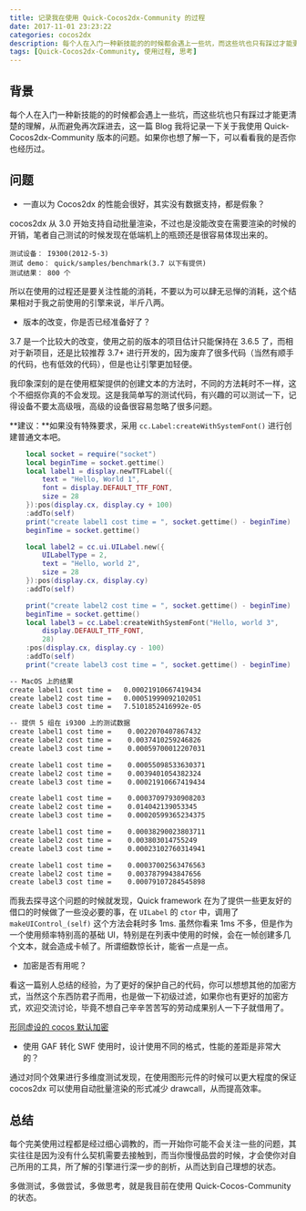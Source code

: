 ```yaml
---
title: 记录我在使用 Quick-Cocos2dx-Community 的过程
date: 2017-11-01 23:23:22
categories: cocos2dx
description: 每个人在入门一种新技能的的时候都会遇上一些坑，而这些坑也只有踩过才能更清楚的理解，从而避免再次踩进去，这一篇 Blog 我将记录一下关于我使用 Quick-Cocos2dx-Community 版本的问题。如果你也想了解一下，可以看看我的是否你也经历过。
tags: [Quick-Cocos2dx-Community, 使用过程, 思考]
---
```


## 背景

每个人在入门一种新技能的的时候都会遇上一些坑，而这些坑也只有踩过才能更清楚的理解，从而避免再次踩进去，这一篇 Blog 我将记录一下关于我使用 Quick-Cocos2dx-Community 版本的问题。如果你也想了解一下，可以看看我的是否你也经历过。

## 问题

* 一直以为 Cocos2dx 的性能会很好，其实没有数据支持，都是假象？

cocos2dx 从 3.0 开始支持自动批量渲染，不过也是没能改变在需要渲染的时候的开销，笔者自己测试的时候发现在低端机上的瓶颈还是很容易体现出来的。

```shell
测试设备： I9300(2012-5-3)
测试 demo： quick/samples/benchmark(3.7 以下有提供)
测试结果： 800 个
```

所以在使用的过程还是要关注性能的消耗，不要以为可以肆无忌惮的消耗，这个结果相对于我之前使用的引擎来说，半斤八两。

* 版本的改变，你是否已经准备好了？

3.7 是一个比较大的改变，使用之前的版本的项目估计只能保持在 3.6.5 了，而相对于新项目，还是比较推荐 3.7+ 进行开发的，因为废弃了很多代码（当然有顺手的代码，也有低效的代码），但是也让引擎更加轻便。

我印象深刻的是在使用框架提供的创建文本的方法时，不同的方法耗时不一样，这个不细抠你真的不会发现。这是我简单写的测试代码，有兴趣的可以测试一下，记得设备不要太高级哦，高级的设备很容易忽略了很多问题。

**建议：**如果没有特殊要求，采用 `cc.Label:createWithSystemFont()` 进行创建普通文本吧。

```lua
    local socket = require("socket")
    local beginTime = socket.gettime()
    local label1 = display.newTTFLabel({
        text = "Hello, World 1",
        font = display.DEFAULT_TTF_FONT,
        size = 28
    }):pos(display.cx, display.cy + 100)
    :addTo(self)
    print("create label1 cost time = ", socket.gettime() - beginTime)
    beginTime = socket.gettime()

    local label2 = cc.ui.UILabel.new({
        UILabelType = 2,
        text = "Hello, world 2",
        size = 28
    }):pos(display.cx, display.cy)
    :addTo(self)

    print("create label2 cost time = ", socket.gettime() - beginTime)
    beginTime = socket.gettime()
    local label3 = cc.Label:createWithSystemFont("Hello, world 3",
        display.DEFAULT_TTF_FONT,
        28)
    :pos(display.cx, display.cy - 100)
    :addTo(self)
    print("create label3 cost time = ", socket.gettime() - beginTime)

```

```bash
-- MacOS 上的结果
create label1 cost time =   0.00021910667419434
create label2 cost time =   0.00051999092102051
create label3 cost time =   7.5101852416992e-05

-- 提供 5 组在 i9300 上的测试数据
create label1 cost time =    0.0022070407867432
create label2 cost time =    0.0037410259246826
create label3 cost time =    0.00059700012207031

create label1 cost time =    0.00055098533630371
create label2 cost time =    0.0039401054382324
create label3 cost time =    0.00021910667419434

create label1 cost time =    0.00037097930908203
create label2 cost time =    0.014042139053345
create label3 cost time =    0.00020599365234375

create label1 cost time =    0.00038290023803711
create label2 cost time =    0.003803014755249
create label3 cost time =    0.00023102760314941

create label1 cost time =    0.00037002563476563
create label2 cost time =    0.0037879943847656
create label3 cost time =    0.00079107284545898
```

而我去探寻这个问题的时候就发现，Quick framework 在为了提供一些更友好的借口的时候做了一些没必要的事，在 `UILabel` 的 `ctor` 中，调用了 `makeUIControl_(self)` 这个方法会耗时多 1ms. 虽然你看来 1ms 不多，但是作为一个使用频率特别高的基础 UI，特别是在列表中使用的时候，会在一帧创建多几个文本，就会造成卡帧了。所谓细数惊长计，能省一点是一点。

* 加密是否有用呢？

看这一篇别人总结的经验，为了更好的保护自己的代码，你可以想想其他的加密方式，当然这个东西防君子而用，也是做一下初级过滤，如果你也有更好的加密方式，欢迎交流讨论，毕竟不想自己辛辛苦苦写的劳动成果别人一下子就借用了。

[形同虚设的 cocos 默认加密](http://blog.shuax.com/archives/decryptcocos.html)

* 使用 GAF 转化 SWF 使用时，设计使用不同的格式，性能的差距是非常大的？

通过对同个效果进行多维度测试发现，在使用图形元件的时候可以更大程度的保证 cocos2dx 可以使用自动批量渲染的形式减少 drawcall，从而提高效率。

## 总结

每个完美使用过程都是经过细心调教的，而一开始你可能不会关注一些的问题，其实往往是因为没有什么契机需要去接触到，而当你慢慢品尝的时候，才会使你对自己所用的工具，所了解的引擎进行深一步的剖析，从而达到自己理想的状态。

多做测试，多做尝试，多做思考，就是我目前在使用 Quick-Cocos-Community 的状态。


